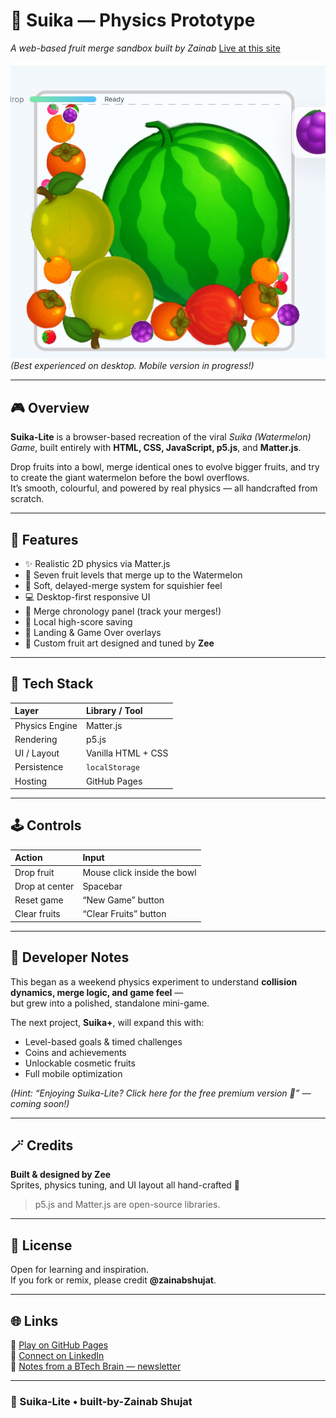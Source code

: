 # 🍉 Suika — Physics Prototype
*A web-based fruit merge sandbox built by Zainab*
[Live at this site](https://zainabshujat.github.io/suika-lite)

![Gameplay Screenshot](assets/1.png)  
*(Best experienced on desktop. Mobile version in progress!)*  

---

## 🎮 Overview
**Suika-Lite** is a browser-based recreation of the viral *Suika (Watermelon) Game*, built entirely with **HTML, CSS, JavaScript, p5.js**, and **Matter.js**.  

Drop fruits into a bowl, merge identical ones to evolve bigger fruits, and try to create the giant watermelon before the bowl overflows.  
It’s smooth, colourful, and powered by real physics — all handcrafted from scratch.  

---

## 🍊 Features
- ✨ Realistic 2D physics via Matter.js  
- 🍓 Seven fruit levels that merge up to the Watermelon  
- 💫 Soft, delayed-merge system for squishier feel  
- 💻 Desktop-first responsive UI  
- 📜 Merge chronology panel (track your merges!)  
- 💾 Local high-score saving  
- 🧩 Landing & Game Over overlays  
- 🎨 Custom fruit art designed and tuned by **Zee**

---

## 🧠 Tech Stack

| Layer | Library / Tool |
|:--|:--|
| Physics Engine | Matter.js |
| Rendering | p5.js |
| UI / Layout | Vanilla HTML + CSS |
| Persistence | `localStorage` |
| Hosting | GitHub Pages |

---

## 🕹️ Controls

| Action | Input |
|:--|:--|
| Drop fruit | Mouse click inside the bowl |
| Drop at center | Spacebar |
| Reset game | “New Game” button |
| Clear fruits | “Clear Fruits” button |

---

## 🌸 Developer Notes
This began as a weekend physics experiment to understand **collision dynamics, merge logic, and game feel** —  
but grew into a polished, standalone mini-game.

The next project, **Suika+**, will expand this with:
- Level-based goals & timed challenges  
- Coins and achievements  
- Unlockable cosmetic fruits  
- Full mobile optimization  

*(Hint: “Enjoying Suika-Lite? Click here for the free premium version 🍑” — coming soon!)*

---

## 🪄 Credits
**Built & designed by Zee**  
Sprites, physics tuning, and UI layout all hand-crafted 🍑  

> p5.js and Matter.js are open-source libraries.  

---

## 📎 License
Open for learning and inspiration.  
If you fork or remix, please credit **@zainabshujat**.

---

## 🌐 Links
🔗 [Play on GitHub Pages](https://zainabshujat.github.io/suika-lite)  
💌 [Connect on LinkedIn](https://www.linkedin.com/in/zainab-shujat-56b14928b/)  
📰 [Notes from a BTech Brain — newsletter](https://www.linkedin.com/newsletters/7319367808327303168/)

---

### 🍉 Suika-Lite • built-by-Zainab Shujat
